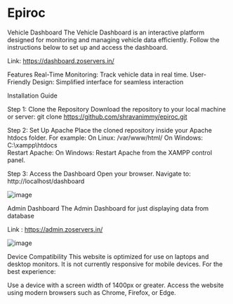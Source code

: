 # Epiroc

Vehicle Dashboard
The Vehicle Dashboard is an interactive platform designed for monitoring and managing vehicle data efficiently. Follow the instructions below to set up and access the dashboard.


Link: https://dashboard.zoservers.in/

Features
Real-Time Monitoring: Track vehicle data in real time.
User-Friendly Design: Simplified interface for seamless interaction

Installation Guide

Step 1: Clone the Repository
Download the repository to your local machine or server:
git clone https://github.com/shravanimmy/epiroc.git

Step 2: Set Up Apache
Place the cloned repository inside your Apache htdocs folder. For example:
On Linux: /var/www/html/
On Windows: C:\xampp\htdocs\
Restart Apache:
On Windows: Restart Apache from the XAMPP control panel.

Step 3: Access the Dashboard
Open your browser.
Navigate to:
http://localhost/dashboard

![image](https://github.com/user-attachments/assets/3e52328e-2645-43db-b960-f2447eef7756)


Admin Dashboard 
The Admin Dashboard  for just displaying data from database

Link : https://admin.zoservers.in/

![image](https://github.com/user-attachments/assets/b137039d-d16c-42df-aa51-c9781a25eaa4)



Device Compatibility
This website is optimized for use on laptops and desktop monitors. It is not currently responsive for mobile devices. For the best experience:

Use a device with a screen width of 1400px or greater.
Access the website using modern browsers such as Chrome, Firefox, or Edge.
